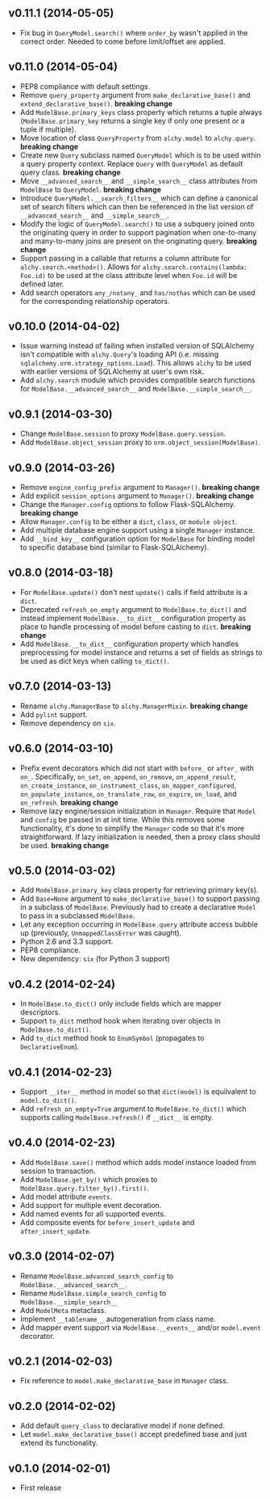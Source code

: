 ## v0.11.1 (2014-05-05)

- Fix bug in `QueryModel.search()` where `order_by` wasn't applied in the correct order. Needed to come before limit/offset are applied.

## v0.11.0 (2014-05-04)

- PEP8 compliance with default settings.
- Remove `query_property` argument from `make_declarative_base()` and `extend_declarative_base()`. **breaking change**
- Add `ModelBase.primary_keys` class property which returns a tuple always (`ModelBase.primary_key` returns a single key if only one present or a tuple if multiple).
- Move location of class `QueryProperty` from `alchy.model` to `alchy.query`. **breaking change**
- Create new `Query` subclass named `QueryModel` which is to be used within a query property context. Replace `Query` with `QueryModel` as default query class. **breaking change**
- Move `__advanced_search__` and `__simple_search__` class attributes from `ModelBase` to `QueryModel`. **breaking change**
- Introduce `QueryModel.__search_filters__` which can define a canonical set of search filters which can then be referenced in the list version of `__advanced_search__` and `__simple_search__`.
- Modify the logic of `QueryModel.search()` to use a subquery joined onto the originating query in order to support pagination when one-to-many and many-to-many joins are present on the originating query. **breaking change**
- Support passing in a callable that returns a column attribute for `alchy.search.<method>()`. Allows for `alchy.search.contains(lambda: Foo.id)` to be used at the class attribute level when `Foo.id` will be defined later.
- Add search operators `any_/notany_` and `has/nothas` which can be used for the corresponding relationship operators.

## v0.10.0 (2014-04-02)

- Issue warning instead of failing when installed version of SQLAlchemy isn't compatible with `alchy.Query`'s loading API (i.e. missing `sqlalchemy.orm.strategy_options.Load`). This allows `alchy` to be used with earlier versions of SQLAlchemy at user's own risk.
- Add `alchy.search` module which provides compatible search functions for `ModelBase.__advanced_search__` and `ModelBase.__simple_search__`.

## v0.9.1 (2014-03-30)

- Change `ModelBase.session` to proxy `ModelBase.query.session`.
- Add `ModelBase.object_session` proxy to `orm.object_session(ModelBase)`.

## v0.9.0 (2014-03-26)

- Remove `engine_config_prefix` argument to `Manager()`. **breaking change**
- Add explicit `session_options` argument to `Manager()`. **breaking change**
- Change the `Manager.config` options to follow Flask-SQLAlchemy. **breaking change**
- Allow `Manager.config` to be either a `dict`, `class`, or `module object`.
- Add multiple database engine support using a single `Manager` instance.
- Add `__bind_key__` configuration option for `ModelBase` for binding model to specific database bind (similar to Flask-SQLAlchemy).

## v0.8.0 (2014-03-18)

- For `ModelBase.update()` don't nest `update()` calls if field attribute is a `dict`.
- Deprecated `refresh_on_empty` argument to `ModelBase.to_dict()` and instead implement `ModelBase.__to_dict__` configuration property as place to handle processing of model before casting to `dict`. **breaking change**
- Add `ModelBase.__to_dict__` configuration property which handles preprocessing for model instance and returns a set of fields as strings to be used as dict keys when calling `to_dict()`.

## v0.7.0 (2014-03-13)

- Rename `alchy.ManagerBase` to `alchy.ManagerMixin`. **breaking change**
- Add `pylint` support.
- Remove dependency on `six`.

## v0.6.0 (2014-03-10)

- Prefix event decorators which did not start with `before_` or `after_` with `on_`. Specifically, `on_set`, `on_append`, `on_remove`, `on_append_result`, `on_create_instance`, `on_instrument_class`, `on_mapper_configured`, `on_populate_instance`, `on_translate_row`, `on_expire`, `on_load`, and `on_refresh`. **breaking change**
- Remove lazy engine/session initialization in `Manager`. Require that `Model` and `config` be passed in at init time. While this removes some functionality, it's done to simplify the `Manager` code so that it's more straightforward. If lazy initialization is needed, then a proxy class should be used. **breaking change**

## v0.5.0 (2014-03-02)

- Add `ModelBase.primary_key` class property for retrieving primary key(s).
- Add `Base=None` argument to `make_declarative_base()` to support passing in a subclass of `ModelBase`. Previously had to create a declarative `Model` to pass in a subclassed `ModelBase`.
- Let any exception occurring in `ModelBase.query` attribute access bubble up (previously, `UnmappedClassError` was caught).
- Python 2.6 and 3.3 support.
- PEP8 compliance.
- New dependency: `six` (for Python 3 support)

## v0.4.2 (2014-02-24)

- In `ModelBase.to_dict()` only include fields which are mapper descriptors.
- Support `to_dict` method hook when iterating over objects in `ModelBase.to_dict()`.
- Add `to_dict` method hook to `EnumSymbol` (propagates to `DeclarativeEnum`).

## v0.4.1 (2014-02-23)

- Support `__iter__` method in model so that `dict(model)` is equilvalent to `model.to_dict()`.
- Add `refresh_on_empty=True` argument to `ModelBase.to_dict()` which supports calling `ModelBase.refresh()` if `__dict__` is empty.

## v0.4.0 (2014-02-23)

- Add `ModelBase.save()` method which adds model instance loaded from session to transaction.
- Add `ModelBase.get_by()` which proxies to `ModelBase.query.filter_by().first()`.
- Add model attribute `events`.
- Add support for multiple event decoration.
- Add named events for all supported events.
- Add composite events for `before_insert_update` and `after_insert_update`.

## v0.3.0 (2014-02-07)

- Rename `ModelBase.advanced_search_config` to `ModelBase.__advanced_search__`.
- Rename `ModelBase.simple_search_config` to `ModelBase.__simple_search__`
- Add `ModelMeta` metaclass.
- Implement `__tablename__` autogeneration from class name.
- Add mapper event support via `ModelBase.__events__` and/or `model.event` decorator.

## v0.2.1 (2014-02-03)

- Fix reference to `model.make_declarative_base` in `Manager` class.

## v0.2.0 (2014-02-02)

- Add default `query_class` to declarative model if none defined.
- Let `model.make_declarative_base()` accept predefined base and just extend its functionality.

## v0.1.0 (2014-02-01)

- First release
